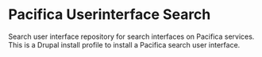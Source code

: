 # Pacifica Userinterface Search

Search user interface repository for search interfaces on Pacifica services.
This is a Drupal install profile to install a Pacifica search user interface.
